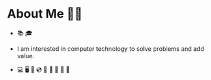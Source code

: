 # About Me 🎩✨
- :books: :mortar_board:
- I am interested in computer technology to solve problems and add value.

- 💻
🖥️
:floppy_disk:
:cd:
:minidisc:
:vhs:
:satellite:
:microscope:
:telescope:

<!---
MEBZMasondo/MEBZMasondo is a ✨ special ✨ repository because its `README.md` (this file) appears on your GitHub profile.
You can click the Preview link to take a look at your changes.
--->
